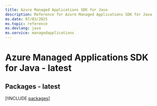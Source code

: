 ```yaml
---
title: Azure Managed Applications SDK for Java
description: Reference for Azure Managed Applications SDK for Java
ms.date: 07/03/2025
ms.topic: reference
ms.devlang: java
ms.service: managedapplications
---
```

# Azure Managed Applications SDK for Java - latest
## Packages - latest
[!INCLUDE [packages](managed-applications-index.md)]